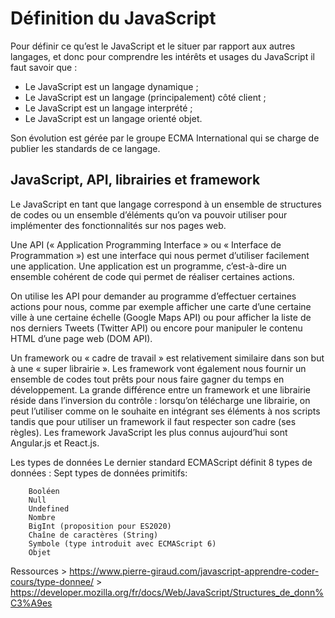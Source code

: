 # Définition du JavaScript
Pour définir ce qu’est le JavaScript et le situer par rapport aux autres langages, et donc pour comprendre les intérêts et usages du JavaScript il faut savoir que :

- Le JavaScript est un langage dynamique ;
- Le JavaScript est un langage (principalement) côté client ;
- Le JavaScript est un langage interprété ;
- Le JavaScript est un langage orienté objet.

Son évolution est gérée par le groupe ECMA International qui 
se charge de publier les standards de ce langage.

## JavaScript, API, librairies et framework
Le JavaScript en tant que langage correspond à un ensemble de structures 
de codes ou un ensemble d’éléments qu’on va pouvoir utiliser pour implémenter 
des fonctionnalités sur nos pages web.

Une API (« Application Programming Interface » ou « Interface de Programmation ») 
est une interface qui nous permet d’utiliser facilement une application. 
Une application est un programme, c’est-à-dire un ensemble cohérent de code 
qui permet de réaliser certaines actions.

On utilise les API pour demander au programme d’effectuer certaines actions 
pour nous, comme par exemple afficher une carte d’une certaine ville à une 
certaine échelle (Google Maps API) ou pour afficher la liste de nos derniers 
Tweets (Twitter API) ou encore pour manipuler le contenu HTML d’une page web 
(DOM API).

Un framework ou « cadre de travail » est relativement similaire dans son but à 
une « super librairie ». Les framework vont également nous fournir un ensemble de 
codes tout prêts pour nous faire gagner du temps en développement. 
La grande différence entre un framework et une librairie réside dans 
l’inversion du contrôle : lorsqu’on télécharge une librairie, on peut 
l’utiliser comme on le souhaite en intégrant ses éléments à nos scripts 
tandis que pour utiliser un framework il faut respecter son cadre (ses règles). 
Les framework JavaScript les plus connus aujourd’hui sont Angular.js et React.js.

Les types de données
    Le dernier standard ECMAScript définit 8 types de données :
    Sept types de données primitifs:
    
        Booléen
        Null
        Undefined
        Nombre
        BigInt (proposition pour ES2020)
        Chaîne de caractères (String)
        Symbole (type introduit avec ECMAScript 6)
        Objet


Ressources
    > https://www.pierre-giraud.com/javascript-apprendre-coder-cours/type-donnee/
    > https://developer.mozilla.org/fr/docs/Web/JavaScript/Structures_de_donn%C3%A9es
